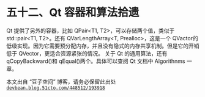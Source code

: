 # 五十二、Qt 容器和算法拾遗

Qt 提供了另外的容器，比如 QPair<T1, T2>，可以存储两个值，类似于 std::pair<T1, T2>。还有 QVarLengthArray<T, Prealloc>，这是一个 QVactor<t>的低级实现。因为它需要预分配内存，并且没有隐式的内存共享机制。但是它的开销低于 QVector<t>，更适合资源紧张的情况。 关于 Qt 的通用算法，还有 qCopyBackward()和 qEqual()两个。具体可以查阅 Qt 文档中 Algorithnms 一章。</t></t>

本文出自 “豆子空间” 博客，请务必保留此出处 [`devbean.blog.51cto.com/448512/193918`](http://devbean.blog.51cto.com/448512/193918)